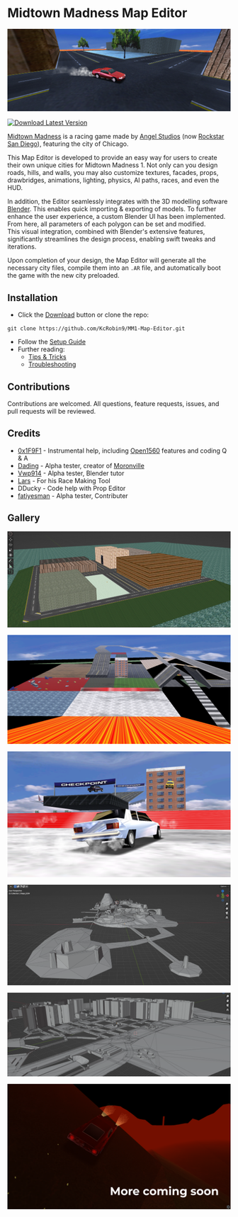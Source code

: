 # Midtown Madness Map Editor

![Preview](Resources/EditorResources/GALLERY/Preview.png)

[![Download Latest Version](https://img.shields.io/badge/download-latest-brightgreen?logo=data%3Aimage%2Fsvg%2Bxml%3Bbase64%2CPHN2ZyB4bWxucz0iaHR0cDovL3d3dy53My5vcmcvMjAwMC9zdmciIGhlaWdodD0iMjQiIHdpZHRoPSIyNCI%2BPHBhdGggZmlsbD0iIzRjMSIgZD0iTTUgMjBoMTR2LTJINXYyek0xOSA5aC00VjNIOXY2SDVsNyA3IDctN3oiLz48L3N2Zz4%3D)](https://github.com/KcRobin9/MM1-Map-Editor/archive/refs/heads/main.zip)

[Midtown Madness](https://en.wikipedia.org/wiki/Midtown_Madness) is a racing game made by [Angel Studios](https://en.wikipedia.org/wiki/Rockstar_San_Diego) (now [Rockstar San Diego](https://en.wikipedia.org/wiki/Rockstar_San_Diego)), featuring the city of Chicago.

This Map Editor is developed to provide an easy way for users to create their own unique cities for Midtown Madness 1.            Not only can you design roads, hills, and walls, you may also customize textures, facades, props, drawbridges, animations, lighting, physics, AI paths, races, and even the HUD.

In addition, the Editor seamlessly integrates with the 3D modelling software [Blender](https://www.blender.org/). This enables quick importing & exporting of models. To further enhance the user experience, a custom Blender UI has been implemented. From here, all parameters of each polygon can be set and modified.   
This visual integration, combined with Blender's extensive features, significantly streamlines the design process, enabling swift tweaks and iterations.

Upon completion of your design, the Map Editor will generate all the necessary city files, compile them into an `.AR` file, and automatically boot the game with the new city preloaded.

## Installation

* Click the [Download](https://github.com/KcRobin9/MM1-Map-Editor/archive/refs/heads/main.zip) button or clone the repo: 
```
git clone https://github.com/KcRobin9/MM1-Map-Editor.git
```
* Follow the [Setup Guide](https://github.com/KcRobin9/MM1-Map-Editor/blob/main/Setup/SETUP.md)
* Further reading: 
    * [Tips & Tricks](https://github.com/KcRobin9/MM1-Map-Editor/blob/main/TIPS_TRICKS.md)
    * [Troubleshooting](https://github.com/KcRobin9/MM1-Map-Editor/blob/main/TROUBLESHOOTING.md)

## Contributions

Contributions are welcomed. All questions, feature requests, issues, and pull requests will be reviewed.

## Credits

* [0x1F9F1](https://github.com/0x1F9F1) - Instrumental help, including [Open1560](https://github.com/0x1F9F1/Open1560) features and coding Q & A
* [Dading](https://www.youtube.com/@dading5962) - Alpha tester, creator of [Moronville](https://cdn.discordapp.com/attachments/890529659756888074/1179102551724019773/MoronVille_City.ar?ex=664cd152&is=664b7fd2&hm=d5833aaee8cfc1e7e6eeadf64c64b0cd4d7dd29a2cf1fb752d6ae38c8c6f4989&)
* [Vwp914](https://github.com/Vwp914) - Alpha tester, Blender tutor
* [Lars](https://github.com/Larspolo) - For his Race Making Tool
* DDucky - Code help with Prop Editor
* [fatiyesman](https://github.com/fatiyesman) - Alpha tester, Contributer
## Gallery

![Preview](Resources/EditorResources/GALLERY/Gallery_1.png)

![Preview](Resources/EditorResources/GALLERY/Gallery_2.png)

![Preview](Resources/EditorResources/GALLERY/Gallery_3.png)

![Preview](Resources/EditorResources/GALLERY/Gallery_4.png)

![Preview](Resources/EditorResources/GALLERY/Gallery_5.png)

![Preview](Resources/EditorResources/GALLERY/Gallery_6.png)
